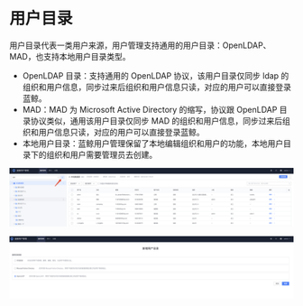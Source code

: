 # 用户目录

用户目录代表一类用户来源，用户管理支持通用的用户目录：OpenLDAP、MAD，也支持本地用户目录类型。

- OpenLDAP 目录：支持通用的 OpenLDAP 协议，该用户目录仅同步 ldap 的组织和用户信息，同步过来后组织和用户信息只读，对应的用户可以直接登录蓝鲸。
- MAD：MAD 为 Microsoft Active Directory 的缩写，协议跟 OpenLDAP 目录协议类似，通用该用户目录仅同步 MAD 的组织和用户信息，同步过来后组织和用户信息只读，对应的用户可以直接登录蓝鲸。
- 本地用户目录：蓝鲸用户管理保留了本地编辑组织和用户的功能，本地用户目录下的组织和用户需要管理员去创建。 

![image-20230714152105486](Directorys/image-20230714152105486.png)

![image-20230714152129812](Directorys/image-20230714152129812.png)
